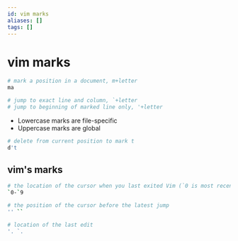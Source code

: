 ```yaml
---
id: vim marks
aliases: []
tags: []
---
```


# vim marks

```bash
# mark a position in a document, m+letter
ma

# jump to exact line and column, `+letter
# jump to beginning of marked line only, '+letter

```

- Lowercase marks are file-specific
- Uppercase marks are global

```bash
# delete from current position to mark t
d't
```

## vim's marks

```bash
# the location of the cursor when you last exited Vim (`0 is most recent)
`0-`9

# the position of the cursor before the latest jump
'' ``

# location of the last edit
'. `.
```

